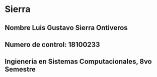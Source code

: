 # Sierra
## Nombre Luis Gustavo Sierra Ontiveros
## Numero de control: 18100233
## Ingieneria en Sistemas Computacionales, 8vo Semestre
